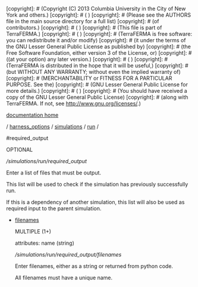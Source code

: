 [copyright]: # (Copyright (C) 2013 Columbia University in the City of New York and others.)
[copyright]: # ( )
[copyright]: # (Please see the AUTHORS file in the main source directory for a full list)
[copyright]: # (of contributors.)
[copyright]: # ( )
[copyright]: # (This file is part of TerraFERMA.)
[copyright]: # ( )
[copyright]: # (TerraFERMA is free software: you can redistribute it and/or modify)
[copyright]: # (it under the terms of the GNU Lesser General Public License as published by)
[copyright]: # (the Free Software Foundation, either version 3 of the License, or)
[copyright]: # ((at your option) any later version.)
[copyright]: # ( )
[copyright]: # (TerraFERMA is distributed in the hope that it will be useful,)
[copyright]: # (but WITHOUT ANY WARRANTY; without even the implied warranty of)
[copyright]: # (MERCHANTABILITY or FITNESS FOR A PARTICULAR PURPOSE. See the)
[copyright]: # (GNU Lesser General Public License for more details.)
[copyright]: # ( )
[copyright]: # (You should have received a copy of the GNU Lesser General Public License)
[copyright]: # (along with TerraFERMA. If not, see <http://www.gnu.org/licenses/>.)

[documentation home](Documentation)

/ [harness_options](../../../harness_options.md) / [simulations](../../simulations.md) / [run](../run.md) /

#required_output

OPTIONAL 

*/simulations/run/required_output*

Enter a list of files that must be output.

This list will be used to check if the simulation has previously successfully run.

If this is a dependency of another simulation, this list will also be used as
required input to the parent simulation.

* [filenames](required_output/filenames.md "child")

    MULTIPLE (1+) 

    attributes: name (string) 

    */simulations/run/required_output/filenames*

    Enter filenames, either as a string or returned from python code.
    
    All filenames must have a unique name.

[autogenerated]: # (This file was automatically generated from the schema file:/home/cwilson/repos/github/TerraFERMA/TerraFERMA/buckettools/schemas/simulations.rng.)

